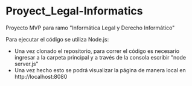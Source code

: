 # Proyect_Legal-Informatics
Proyecto MVP para ramo "Informática Legal y Derecho Informático"

Para ejecutar el código se utiliza Node.js:

- Una vez clonado el repositorio, para correr el código es necesario ingresar a la carpeta principal y a través de la consola escribir "node server.js"
- Una vez hecho esto se podrá visualizar la página de manera local en http://localhost:8080
